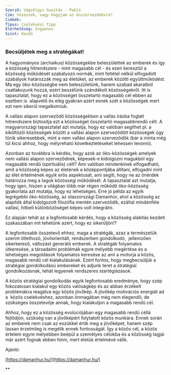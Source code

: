 ```yaml
---
Szerző: Vágvölgyi Gusztáv - Pabló
Cím: Vezessek, vagy hagyjam az önszerveződésre?
Cimkék: 
Típus: Cselekvési tipp
Elérhetőség: Ingyenes
Szint: Kezdő
---
```

### Becsüljétek meg a stratégákat!

A hagyományos (archaikus) közösségekbe beleszülettek az emberek és így a közösség hitrendszere - mint magasabb cél - és ezen keresztül a közösség működését szabályozó normák, mint feltétel nélkül elfogadott szabályok határozzák meg az életüket, az emberek közötti együttműködést. Ma egy öko-közösségbe nem beleszületünk, hanem szabad akaratból csatlakozunk hozzá, ezért beszélünk szándékolt közösségekről. Itt is tapasztalat, hogy ez a közösséget összetartó magasabb cél ebben az esetben is  alapvető és elég gyakran azért esnek szét a közösségek mert ezt nem sikerül megalkotniuk. 

A vallási alapon szerveződő közösségekben a vallás írásba foglalt hitrendszere biztosítja ezt a közösséget összetartó magasabbrendű célt. A magyarországi tapasztalat azt mutatja, hogy ez valóban segíthet pl. a kiköltözői közösségek között a vallási alapon szerveződött közösségek úgy tűnik sikeresebbek, mint a nem vallási alapon szerveződők (bár a minta még túl kicsi ahhoz, hogy mélyreható következtetéseket lehessen levonni).

Azonban az továbbra is kérdés, hogy azok az öko-közösségek amelyek nem vallási alapon szerveződnek, képesek-e kidolgozni magukból egy magasabb rendű (spirituális) célt? Ami valóban mindenkinek elfogadható, amit a közösség képes az életének a középpontjába állítani, elfogadni mint az élet értelmének egyik erős aspektusát, ami segíti, hogy ne az önérdek határozza meg a tagok közösségi működését. A tapasztalat azt mutatja, hogy igen, hiszen a világban több már régen működő öko-közösség gyakorlata azt mutatja, hogy ez lehetséges. Erre jó példa az egyik legrégebbi öko-közösség, az olaszországi Damanhúr, ahol a közösség az alapítók által kidolgozott filozófia mentén szerveződik, ezáltal mindenféle vallási, hitbeli különbözőséget képes volt integrálni. 

Ez alapján tehát az a legfontosabb kérdés, hogy a közösség alakítás kezdeti szakaszában mit tehetünk azért, hogy ez sikerüljön!?

A legfontosabb összetevő ehhez, maga a stratégák, azaz a természetük szerint ötlethozó, jövőorientált, rendszerben gondolkodó,  jellemzően sikerkereső, változást generáló emberek. A stratégák folyamatos útkeresése, a társadalmi problémák egyre mélyebb megértése és a lehetséges megoldások folyamatos keresése az ami a motorja a közös, magasabb rendű cél kialakulásának. Ezért fontos, hogy megbecsüljük a stratégiai gondolkodású embereket és adjunk teret a stratégiai gondolkozásnak, tehát legyenek rendszeres startégiázások. 

A közös stratégiai gondolkodás egyik legfontosabb eredménye, hogy szép fokozatosan kialakul egy közös valóságkép és az abban érzékelt problémákra reagálva egy közös jövőkép. A jövőkép motivációs energiát ad a  közös cselekvéshez, azonban önmagában még nem elegendő, de szükséges összetevője annak, hogy kialakuljon a magasabb rendű cél. 

Ahhoz, hogy ez a közösség evolúciójában egy magasabb rendű céllá fejlődjön, szükség van a jövőképért folytatott közös munkára. Ennek során az emberek nem csak az eszükkel értik meg a jövőképet, hanem szép lassan érzelmileg is megélik ennek fontosságát. Így a közös cél, a közös értelem egyre mélyebben beépül a személyes célokba és a közösség tagjai már azért fognak ebben hinni, mert életük értelmévé válik. 

  

Ajánló:

[https://damanhur.hu/](https://damanhur.hu/)

**